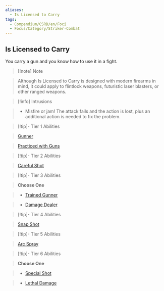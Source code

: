 ```yaml
---
aliases:
  - Is Licensed to Carry
tags:
  - Compendium/CSRD/en/Foci
  - Focus/Category/Striker-Combat
---
```

  
    
## Is Licensed to Carry    
You carry a gun and you know how to use it in a fight.    
  
>[!note] Note    
>Although Is Licensed to Carry is designed with modern firearms in mind, it could apply to flintlock weapons, futuristic laser blasters, or other ranged weapons.   
    
  
>[!info] Intrusions    
>- Misfire or jam! The attack fails and the action is lost, plus an additional action is needed to fix the problem.    
  
  
>[!tip]- Tier 1 Abilities    
> [Gunner](Gunner.md)    
> [Practiced with Guns](Practiced-With-Guns.md)    
  
  
>[!tip]- Tier 2 Abilities    
> [Careful Shot](Careful-Shot.md)    
  
  
>[!tip]- Tier 3 Abilities    
> **Choose One**    
>- [Trained Gunner](Trained-Gunner.md)    
>- [Damage Dealer](Damage-Dealer.md)    
  
  
>[!tip]- Tier 4 Abilities    
> [Snap Shot](Snap-Shot.md)    
  
  
>[!tip]- Tier 5 Abilities    
> [Arc Spray](Arc-Spray.md)    
  
  
>[!tip]- Tier 6 Abilities    
> **Choose One**    
>- [Special Shot](Special-Shot.md)    
>- [Lethal Damage](Lethal-Damage.md)